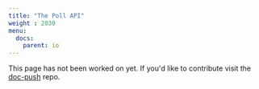 ```yaml
---
title: "The Poll API"
weight : 2030
menu:
  docs:
    parent: io
---
```


This page has not been worked on yet. If you'd like to contribute visit the [doc-push] repo.

[doc-push]: https://github.com/tokio-rs/doc-push
